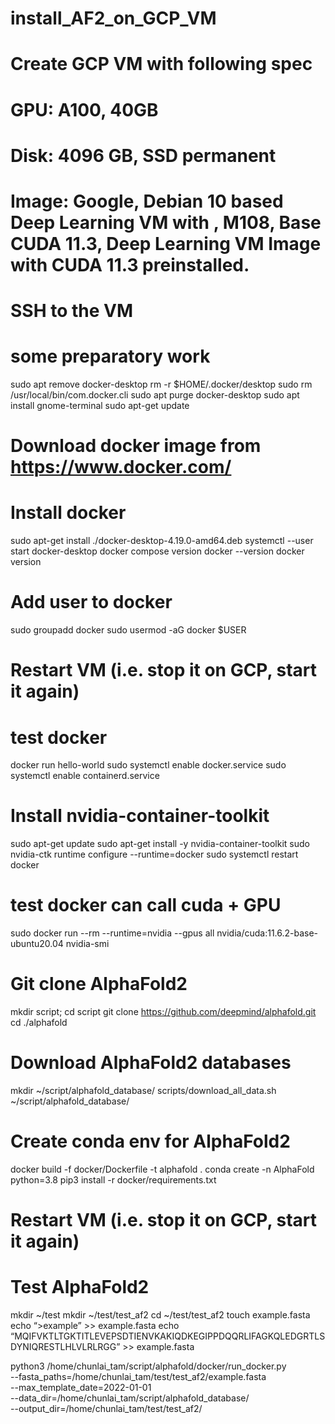 # install_AF2_on_GCP_VM

# Create GCP VM with following spec
# GPU: A100, 40GB
# Disk: 4096 GB, SSD permanent
# Image: Google, Debian 10 based Deep Learning VM with , M108, Base CUDA 11.3, Deep Learning VM Image with CUDA 11.3 preinstalled.

# SSH to the VM

# some preparatory work
sudo apt remove docker-desktop
rm -r $HOME/.docker/desktop
sudo rm /usr/local/bin/com.docker.cli
sudo apt purge docker-desktop
sudo apt install gnome-terminal
sudo apt-get update

# Download docker image from https://www.docker.com/

# Install docker
sudo apt-get install ./docker-desktop-4.19.0-amd64.deb 
systemctl --user start docker-desktop
docker compose version
docker --version
docker version

# Add user to docker
sudo groupadd docker
sudo usermod -aG docker $USER

# Restart VM (i.e. stop it on GCP, start it again)

# test docker
docker run hello-world
sudo systemctl enable docker.service
sudo systemctl enable containerd.service

# Install nvidia-container-toolkit
sudo apt-get update
sudo apt-get install -y nvidia-container-toolkit
sudo nvidia-ctk runtime configure --runtime=docker
sudo systemctl restart docker

# test docker can call cuda + GPU
sudo docker run --rm --runtime=nvidia --gpus all nvidia/cuda:11.6.2-base-ubuntu20.04 nvidia-smi

# Git clone AlphaFold2
mkdir script; cd script
git clone https://github.com/deepmind/alphafold.git
cd ./alphafold

# Download AlphaFold2 databases
mkdir ~/script/alphafold_database/
scripts/download_all_data.sh ~/script/alphafold_database/

# Create conda env for AlphaFold2
docker build -f docker/Dockerfile -t alphafold .
conda create -n AlphaFold python=3.8
pip3 install -r docker/requirements.txt


# Restart VM (i.e. stop it on GCP, start it again)

# Test AlphaFold2
mkdir ~/test
mkdir ~/test/test_af2
cd ~/test/test_af2
touch example.fasta
echo “>example” >> example.fasta
echo “MQIFVKTLTGKTITLEVEPSDTIENVKAKIQDKEGIPPDQQRLIFAGKQLEDGRTLSDYNIQRESTLHLVLRLRGG” >> example.fasta

python3 /home/chunlai_tam/script/alphafold/docker/run_docker.py \
  --fasta_paths=/home/chunlai_tam/test/test_af2/example.fasta \
  --max_template_date=2022-01-01 \
  --data_dir=/home/chunlai_tam/script/alphafold_database/ \
  --output_dir=/home/chunlai_tam/test/test_af2/
